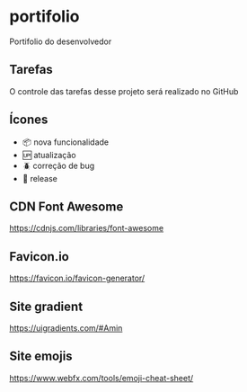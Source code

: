 # portifolio

Portifolio do desenvolvedor

## Tarefas

O controle das tarefas desse projeto será realizado no GitHub

## Ícones

- :package: nova funcionalidade
- :up: atualização
- :beetle: correção de bug
- :checkered_flag: release

## CDN Font Awesome

https://cdnjs.com/libraries/font-awesome

## Favicon.io

https://favicon.io/favicon-generator/

## Site gradient

https://uigradients.com/#Amin

## Site emojis

https://www.webfx.com/tools/emoji-cheat-sheet/
